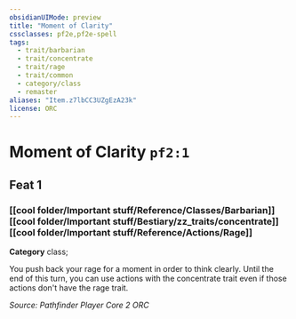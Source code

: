 ```yaml
---
obsidianUIMode: preview
title: "Moment of Clarity"
cssclasses: pf2e,pf2e-spell
tags:
  - trait/barbarian
  - trait/concentrate
  - trait/rage
  - trait/common
  - category/class
  - remaster
aliases: "Item.z7lbCC3UZgEzA23k"
license: ORC
---
```

# Moment of Clarity `pf2:1`
## Feat 1
### [[cool folder/Important stuff/Reference/Classes/Barbarian]][[cool folder/Important stuff/Bestiary/zz_traits/concentrate]][[cool folder/Important stuff/Reference/Actions/Rage]]

**Category** class; 




You push back your rage for a moment in order to think clearly. Until the end of this turn, you can use actions with the concentrate trait even if those actions don't have the rage trait.

*Source: Pathfinder Player Core 2*
*ORC*